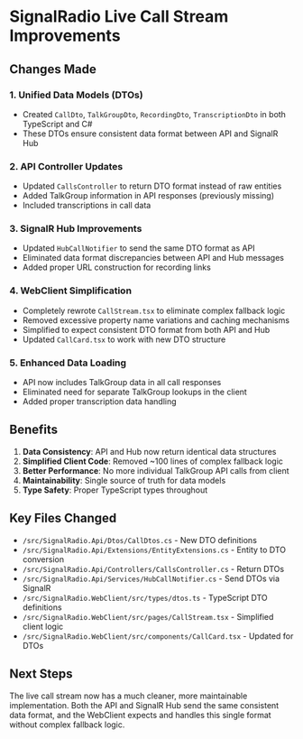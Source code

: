 # SignalRadio Live Call Stream Improvements

## Changes Made

### 1. Unified Data Models (DTOs)
- Created `CallDto`, `TalkGroupDto`, `RecordingDto`, `TranscriptionDto` in both TypeScript and C#
- These DTOs ensure consistent data format between API and SignalR Hub

### 2. API Controller Updates
- Updated `CallsController` to return DTO format instead of raw entities
- Added TalkGroup information in API responses (previously missing)
- Included transcriptions in call data

### 3. SignalR Hub Improvements  
- Updated `HubCallNotifier` to send the same DTO format as API
- Eliminated data format discrepancies between API and Hub messages
- Added proper URL construction for recording links

### 4. WebClient Simplification
- Completely rewrote `CallStream.tsx` to eliminate complex fallback logic
- Removed excessive property name variations and caching mechanisms
- Simplified to expect consistent DTO format from both API and Hub
- Updated `CallCard.tsx` to work with new DTO structure

### 5. Enhanced Data Loading
- API now includes TalkGroup data in all call responses
- Eliminated need for separate TalkGroup lookups in the client
- Added proper transcription data handling

## Benefits

1. **Data Consistency**: API and Hub now return identical data structures
2. **Simplified Client Code**: Removed ~100 lines of complex fallback logic
3. **Better Performance**: No more individual TalkGroup API calls from client
4. **Maintainability**: Single source of truth for data models
5. **Type Safety**: Proper TypeScript types throughout

## Key Files Changed

- `/src/SignalRadio.Api/Dtos/CallDtos.cs` - New DTO definitions
- `/src/SignalRadio.Api/Extensions/EntityExtensions.cs` - Entity to DTO conversion
- `/src/SignalRadio.Api/Controllers/CallsController.cs` - Return DTOs
- `/src/SignalRadio.Api/Services/HubCallNotifier.cs` - Send DTOs via SignalR  
- `/src/SignalRadio.WebClient/src/types/dtos.ts` - TypeScript DTO definitions
- `/src/SignalRadio.WebClient/src/pages/CallStream.tsx` - Simplified client logic
- `/src/SignalRadio.WebClient/src/components/CallCard.tsx` - Updated for DTOs

## Next Steps

The live call stream now has a much cleaner, more maintainable implementation. Both the API and SignalR Hub send the same consistent data format, and the WebClient expects and handles this single format without complex fallback logic.

